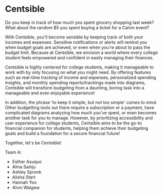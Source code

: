 # Centsible

Do you keep in track of how much you spent grocery shopping last week? What about the random $5 you spent buying a ticket for a Calvin event? 

With Centsible, you'll become sensible by keeping track of both your incomes and expenses. Sensitive notifications or alerts will remind you when budget goals are achieved, or even when you're about to pass the budget limit. Because at Centsible, we envision a world where every college student feels empowered and confident in easily managing their finances. 

Centsible is highly centered for college students, making it manageable to work with by only focusing on what you might need. By offering features such as real-time tracking of income and expenses, personalized spending insights, and monthly spending reports/trackings made into diagrams, Centsible will transform budgeting from a daunting, boring task into a manageable and even enjoyable experience!

In addition, the phrase 'to keep it simple, but not too simple' comes to mind. Other budgetting tools out there require a subscription or a payment, have complicated diagrams analyzing how much you've spent, or even becomes another task for you to manage. However, by prioritizing accessibility and user experience for college students, Centsible aims to be the go-to financial companion for students, helping them achieve their budgeting goals and build a foundation for a secure financial future!

Together, let's be Centsible!

Team A:
- Esther Asuquo
- Alina Sainju
- Ashley Spronk
- Alisha Start
- Hannah Yoo
- Alvin Waigwa
    
